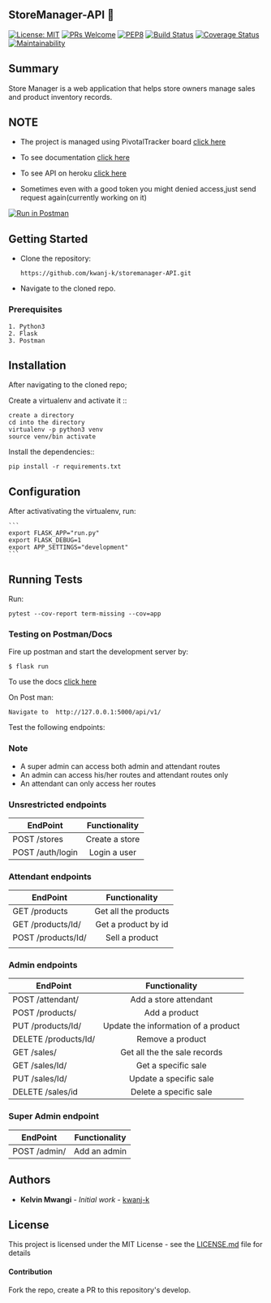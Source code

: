 ## StoreManager-API  :department_store:
[![License: MIT](https://img.shields.io/badge/License-MIT-yellow.svg)](https://opensource.org/licenses/MIT) [![PRs Welcome](https://img.shields.io/badge/PRs-welcome-brightgreen.svg?style=flat-square)](http://makeapullrequest.com) [![PEP8](https://img.shields.io/badge/code%20style-pep8-green.svg)](https://www.python.org/dev/peps/pep-0008/) [![Build Status](https://travis-ci.com/kwanj-k/storemanager-API.svg?branch=ft-readme-%23161244054)](https://travis-ci.com/kwanj-k/storemanager-API) [![Coverage Status](https://coveralls.io/repos/github/kwanj-k/storemanager-API/badge.svg?branch=ft-heroku-%23161256506)](https://coveralls.io/github/kwanj-k/storemanager-API?branch=ft-heroku-%23161256506) [![Maintainability](https://api.codeclimate.com/v1/badges/a99a88d28ad37a79dbf6/maintainability)](https://codeclimate.com/github/codeclimate/codeclimate/maintainability)

## Summary

Store Manager is a web application that helps store owners manage sales and product inventory records. 

## NOTE
* The project is managed using PivotalTracker board [click here](https://www.pivotaltracker.com/n/projects/2202775)

* To see documentation [click here](https://storemanager-v1.herokuapp.com/api/v1/)

* To see API on heroku [click here](https://storemanager-v1.herokuapp.com/api/v1/)

* Sometimes even with a good token you might denied access,just send request again(currently working on it)

[![Run in Postman](https://run.pstmn.io/button.svg)](https://app.getpostman.com/run-collection/a59f0970bc1d28343020)

## Getting Started 

* Clone the repository: 

    ```https://github.com/kwanj-k/storemanager-API.git```

* Navigate to the cloned repo. 

### Prerequisites

```
1. Python3
2. Flask
3. Postman
```

## Installation 
After navigating to the cloned repo;

Create a virtualenv and activate it ::

    create a directory 
    cd into the directory
    virtualenv -p python3 venv
    source venv/bin activate

Install the dependencies::

    pip install -r requirements.txt 


## Configuration

After activativating the virtualenv, run:

    ```
    export FLASK_APP="run.py"
    export FLASK_DEBUG=1
    export APP_SETTINGS="development"
    ```
## Running Tests

Run:
```
pytest --cov-report term-missing --cov=app
```

### Testing on Postman/Docs
Fire up postman and start the development server by:
  ```
  $ flask run
  ```

To use the docs [click here]( http://127.0.0.1:5000/api/v1/)

On Post man:

    Navigate to  http://127.0.0.1:5000/api/v1/


Test the following endpoints:
### Note

* A super admin can access both admin and attendant routes
* An admin can access his/her routes and attendant routes only
* An attendant can only access her routes


### Unsrestricted endpoints

| EndPoint                       | Functionality                           |
| -------------------------------|:---------------------------------------:|
| POST     /stores               | Create a store                          |
| POST     /auth/login                | Login a user                            |


### Attendant endpoints

| EndPoint                       | Functionality                           |
| -------------------------------|:---------------------------------------:|                                                                 
| GET      /products             | Get all the products                    |
| GET      /products/Id/         | Get  a product by id                    |
| POST     /products/Id/         | Sell a product                          |
|                                                                          |

### Admin endpoints

| EndPoint                       | Functionality                           |
| -------------------------------|:---------------------------------------:|                                                                 
| POST     /attendant/           | Add a store attendant                   | 
| POST     /products/            | Add a product                           | 
| PUT      /products/Id/         | Update the information of a product     |
| DELETE   /products/Id/         | Remove a product                        |
| GET      /sales/               | Get all the the sale records            |
| GET      /sales/Id/            | Get a specific sale                     |
| PUT      /sales/Id/            | Update a specific sale                  |
| DELETE   /sales/id             | Delete a specific sale                  |


### Super Admin endpoint

| EndPoint                       | Functionality                           |
| -------------------------------|:---------------------------------------:|
| POST     /admin/               | Add an admin                            | 




## Authors

* **Kelvin Mwangi** - *Initial work* - [kwanj-k](https://github.com/kwanj-k)

## License

This project is licensed under the MIT License - see the [LICENSE.md](LICENSE.md) file for details

#### Contribution
Fork the repo, create a PR to this repository's develop.